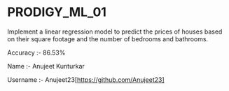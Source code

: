 # PRODIGY_ML_01
Implement a linear regression model to predict the prices of houses based on their square footage and the number of bedrooms and bathrooms.

Accuracy :- 86.53%

Name :- Anujeet Kunturkar

Username :- Anujeet23[https://github.com/Anujeet23]
